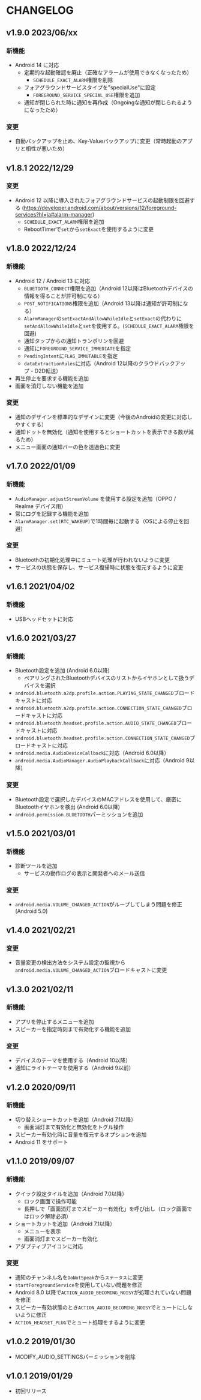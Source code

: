 # CHANGELOG

## v1.9.0 2023/06/xx

### 新機能

* Android 14 に対応
  * 定期的な起動確認を廃止（正確なアラームが使用できなくなったため）
    * `SCHEDULE_EXACT_ALARM`権限を削除
  * フォアグラウンドサービスタイプを"specialUse"に設定
    * `FOREGROUND_SERVICE_SPECIAL_USE`権限を追加
  * 通知が閉じられた時に通知を再作成（Ongoingな通知が閉じられるようになったため）

### 変更

* 自動バックアップを止め、Key-Valueバックアップに変更（常時起動のアプリと相性が悪いため）

## v1.8.1 2022/12/29

### 変更

* Android 12 以降に導入されたフォアグラウンドサービスの起動制限を回避する (https://developer.android.com/about/versions/12/foreground-services?hl=ja#alarm-manager)
  * `SCHEDULE_EXACT_ALARM`権限を追加
  * RebootTimerで`set`から`setExact`を使用するように変更

## v1.8.0 2022/12/24

### 新機能

* Android 12 / Android 13 に対応
  * `BLUETOOTH_CONNECT`権限を追加（Android 12以降はBluetoothデバイスの情報を得ることが許可制になる）
  * `POST_NOTIFICATIONS`権限を追加（Android 13以降は通知が許可制になる）
  * `AlarmManager`の`setExactAndAllowWhileIdle`と`setExact`の代わりに`setAndAllowWhileIdle`と`set`を使用する。(`SCHEDULE_EXACT_ALARM`権限を回避)
  * 通知タップからの通知トランポリンを回避
  * 通知に`FOREGROUND_SERVICE_IMMEDIATE`を指定
  * `PendingIntent`に`FLAG_IMMUTABLE`を指定
  * `dataExtractionRules`に対応（Android 12以降のクラウドバックアップ・D2D転送）
* 再生停止を要求する機能を追加
* 画面を消灯しない機能を追加

### 変更

* 通知のデザインを標準的なデザインに変更（今後のAndroidの変更に対応しやすくする）
* 通知ドットを無効化（通知を使用するとショートカットを表示できる数が減るため）
* メニュー画面の通知バーの色を透過色に変更

## v1.7.0 2022/01/09

### 新機能

* `AudioManager.adjustStreamVolume` を使用する設定を追加（OPPO / Realme デバイス用）
* 常にログを記録する機能を追加
* `AlarmManager.set(RTC_WAKEUP)`で1時間毎に起動する（OSによる停止を回避）

### 変更

* Bluetoothの初期化処理中にミュート処理が行われないように変更
* サービスの状態を保存し、サービス復帰時に状態を復元するように変更

## v1.6.1 2021/04/02

### 新機能

* USBヘッドセットに対応

## v1.6.0 2021/03/27

### 新機能

* Bluetooth設定を追加 (Android 6.0以降)
  * ペアリングされたBluetoothデバイスのリストからイヤホンとして扱うデバイスを選択
* `android.bluetooth.a2dp.profile.action.PLAYING_STATE_CHANGED`ブロードキャストに対応
* `android.bluetooth.a2dp.profile.action.CONNECTION_STATE_CHANGED`ブロードキャストに対応
* `android.bluetooth.headset.profile.action.AUDIO_STATE_CHANGED`ブロードキャストに対応
* `android.bluetooth.headset.profile.action.CONNECTION_STATE_CHANGED`ブロードキャストに対応
* `android.media.AudioDeviceCallback`に対応（Android 6.0以降）
* `android.media.AudioManager.AudioPlaybackCallback`に対応（Android 9以降）

### 変更

* Bluetooth設定で選択したデバイスのMACアドレスを使用して、厳密にBluetoothイヤホンを検出 (Android 6.0以降)
* `android.permission.BLUETOOTH`パーミッションを追加

## v1.5.0 2021/03/01

### 新機能

* 診断ツールを追加
  * サービスの動作ログの表示と開発者へのメール送信

### 変更

* `android.media.VOLUME_CHANGED_ACTION`がループしてしまう問題を修正 (Android 5.0)

## v1.4.0 2021/02/21

### 変更

* 音量変更の検出方法をシステム設定の監視から`android.media.VOLUME_CHANGED_ACTION`ブロードキャストに変更

## v1.3.0 2021/02/11

### 新機能

* アプリを停止するメニューを追加
* スピーカーを指定時刻まで有効化する機能を追加

### 変更

* デバイスのテーマを使用する（Android 10以降）
* 通知にライトテーマを使用する（Android 9以前）

## v1.2.0 2020/09/11

### 新機能

* 切り替えショートカットを追加（Android 7.1以降）
  * 画面消灯まで有効化と無効化をトグル操作
* スピーカー有効化時に音量を復元するオプションを追加
* Android 11 をサポート

## v1.1.0 2019/09/07

### 新機能

* クイック設定タイルを追加（Android 7.0以降）
  * ロック画面で操作可能
  * 長押しで「画面消灯までスピーカー有効化」を呼び出し（ロック画面ではロック解除必須）
* ショートカットを追加（Android 7.1以降）
  * メニューを表示
  * 画面消灯までスピーカー有効化
* アダプティブアイコンに対応

### 変更

* 通知のチャンネル名を`DoNotSpeak`から`ステータス`に変更
* `startForegroundService`を使用していない問題を修正
* Android 8.0 以降で`ACTION_AUDIO_BECOMING_NOISY`が処理されていない問題を修正
* スピーカー有効状態のとき`ACTION_AUDIO_BECOMING_NOISY`でミュートにしないように修正
* `ACTION_HEADSET_PLUG`でミュート処理をするように変更

## v1.0.2 2019/01/30

* MODIFY_AUDIO_SETTINGSパーミッションを削除

## v1.0.1 2019/01/29

* 初回リリース

